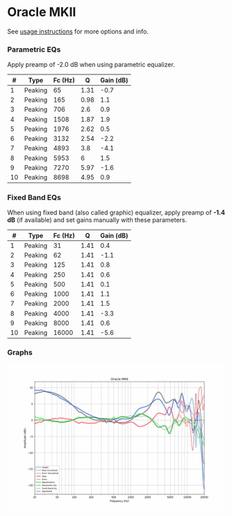 # Oracle MKII
See [usage instructions](https://github.com/jaakkopasanen/AutoEq#usage) for more options and info.

### Parametric EQs
Apply preamp of -2.0 dB when using parametric equalizer.

|   # | Type    |   Fc (Hz) |    Q |   Gain (dB) |
|-----|---------|-----------|------|-------------|
|   1 | Peaking |        65 | 1.31 |        -0.7 |
|   2 | Peaking |       165 | 0.98 |         1.1 |
|   3 | Peaking |       706 | 2.6  |         0.9 |
|   4 | Peaking |      1508 | 1.87 |         1.9 |
|   5 | Peaking |      1976 | 2.62 |         0.5 |
|   6 | Peaking |      3132 | 2.54 |        -2.2 |
|   7 | Peaking |      4893 | 3.8  |        -4.1 |
|   8 | Peaking |      5953 | 6    |         1.5 |
|   9 | Peaking |      7270 | 5.97 |        -1.6 |
|  10 | Peaking |      8698 | 4.95 |         0.9 |

### Fixed Band EQs
When using fixed band (also called graphic) equalizer, apply preamp of **-1.4 dB** (if available) and set gains manually with these parameters.

|   # | Type    |   Fc (Hz) |    Q |   Gain (dB) |
|-----|---------|-----------|------|-------------|
|   1 | Peaking |        31 | 1.41 |         0.4 |
|   2 | Peaking |        62 | 1.41 |        -1.1 |
|   3 | Peaking |       125 | 1.41 |         0.8 |
|   4 | Peaking |       250 | 1.41 |         0.6 |
|   5 | Peaking |       500 | 1.41 |         0.1 |
|   6 | Peaking |      1000 | 1.41 |         1.1 |
|   7 | Peaking |      2000 | 1.41 |         1.5 |
|   8 | Peaking |      4000 | 1.41 |        -3.3 |
|   9 | Peaking |      8000 | 1.41 |         0.6 |
|  10 | Peaking |     16000 | 1.41 |        -5.6 |

### Graphs
![](./Oracle%20MKII.png)
